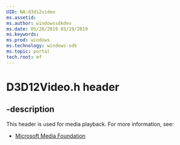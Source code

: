 ```yaml
---
UID: NA:d3d12video
ms.assetid: 
ms.author: windowssdkdev
ms.date: 05/28/2019 03/19/2019
ms.keywords: 
ms.prod: windows
ms.technology: windows-sdk
ms.topic: portal
tech.root: mf
---
```


# D3D12Video.h header


## -description


This header is used for media playback. For more information, see:

- [Microsoft Media Foundation](../_mf)
